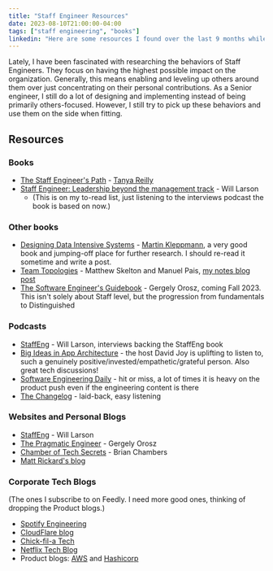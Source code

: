 ```yaml
---
title: "Staff Engineer Resources"
date: 2023-08-10T21:00:00-04:00
tags: ["staff engineering", "books"]
linkedin: "Here are some resources I found over the last 9 months while researching Staff Engineer level practices.  The common theme is making the most of the influence you have and leading by example."
---
```


Lately, I have been fascinated with researching the behaviors of Staff Engineers. They focus on having the highest possible impact on the organization. Generally, this means enabling and leveling up others around them over just concentrating on their personal contributions. As a Senior engineer, I still do a lot of designing and implementing instead of being primarily others-focused. However, I still try to pick up these behaviors and use them on the side when fitting.

## Resources

### Books

- [The Staff Engineer's Path](https://noidea.dog/staff) - [Tanya Reilly](https://noidea.dog)
- [Staff Engineer: Leadership beyond the management track](https://staffeng.com/book) - Will Larson
  - (This is on my to-read list, just listening to the interviews podcast the book is based on now.)

### Other books

- [Designing Data Intensive Systems](https://dataintensive.net) - [Martin Kleppmann](https://martin.kleppmann.com), a very good book and jumping-off place for further research. I should re-read it sometime and write a post.
- [Team Topologies](https://teamtopologies.com/) - Matthew Skelton and Manuel Pais, [my notes blog post](/2023/team-topologies/)
- [The Software Engineer's Guidebook](https://blog.pragmaticengineer.com/book) - Gergely Orosz, coming Fall 2023. This isn't solely about Staff level, but the progression from fundamentals to Distinguished

### Podcasts

- [StaffEng](https://podcast.staffeng.com) - Will Larson, interviews backing the StaffEng book
- [Big Ideas in App Architecture](https://www.cockroachlabs.com/big-ideas-podcast) - the host David Joy is uplifting to listen to, such a genuinely positive/invested/empathetic/grateful person. Also great tech discussions!
- [Software Engineering Daily](https://softwareengineeringdaily.com/) - hit or miss, a lot of times it is heavy on the product push even if the engineering content is there
- [The Changelog](https://changelog.com/podcast) - laid-back, easy listening

### Websites and Personal Blogs

- [StaffEng](https://staffeng.com) - Will Larson
- [The Pragmatic Engineer](https://blog.pragmaticengineer.com) - Gergely Orosz
- [Chamber of Tech Secrets](https://brianchambers.substack.com) - Brian Chambers
- [Matt Rickard's blog](https://matt-rickard.com/)

### Corporate Tech Blogs

(The ones I subscribe to on Feedly. I need more good ones, thinking of dropping the Product blogs.)

- [Spotify Engineering](https://engineering.atspotify.com)
- [CloudFlare blog](https://blog.cloudflare.com)
- [Chick-fil-a Tech](https://medium.com/chick-fil-atech)
- [Netflix Tech Blog](https://netflixtechblog.com)
- Product blogs: [AWS](https://aws.amazon.com/blogs/) and [Hashicorp](https://www.hashicorp.com/blog)
